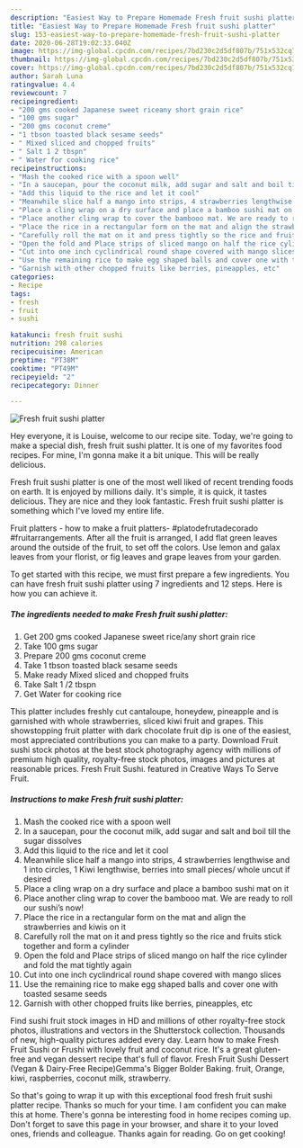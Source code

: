 ```yaml
---
description: "Easiest Way to Prepare Homemade Fresh fruit sushi platter"
title: "Easiest Way to Prepare Homemade Fresh fruit sushi platter"
slug: 153-easiest-way-to-prepare-homemade-fresh-fruit-sushi-platter
date: 2020-06-28T19:02:33.040Z
image: https://img-global.cpcdn.com/recipes/7bd230c2d5df807b/751x532cq70/fresh-fruit-sushi-platter-recipe-main-photo.jpg
thumbnail: https://img-global.cpcdn.com/recipes/7bd230c2d5df807b/751x532cq70/fresh-fruit-sushi-platter-recipe-main-photo.jpg
cover: https://img-global.cpcdn.com/recipes/7bd230c2d5df807b/751x532cq70/fresh-fruit-sushi-platter-recipe-main-photo.jpg
author: Sarah Luna
ratingvalue: 4.4
reviewcount: 7
recipeingredient:
- "200 gms cooked Japanese sweet riceany short grain rice"
- "100 gms sugar"
- "200 gms coconut creme"
- "1 tbson toasted black sesame seeds"
- " Mixed sliced and chopped fruits"
- " Salt 1 2 tbspn"
- " Water for cooking rice"
recipeinstructions:
- "Mash the cooked rice with a spoon well"
- "In a saucepan, pour the coconut milk, add sugar and salt and boil till the sugar dissolves"
- "Add this liquid to the rice and let it cool"
- "Meanwhile slice half a mango into strips, 4 strawberries lengthwise and 1 into circles, 1 Kiwi lengthwise, berries into small pieces/ whole uncut if desired"
- "Place a cling wrap on a dry surface and place a bamboo sushi mat on it"
- "Place another cling wrap to cover the bambooo mat. We are ready to roll our sushi’s now!"
- "Place the rice in a rectangular form on the mat and align the strawberries and kiwis on it"
- "Carefully roll the mat on it and press tightly so the rice and fruits stick together and form a cylinder"
- "Open the fold and Place strips of sliced mango on half the rice cylinder and fold the mat tightly again"
- "Cut into one inch cyclindrical round shape covered with mango slices"
- "Use the remaining rice to make egg shaped balls and cover one with toasted sesame seeds"
- "Garnish with other chopped fruits like berries, pineapples, etc"
categories:
- Recipe
tags:
- fresh
- fruit
- sushi

katakunci: fresh fruit sushi 
nutrition: 298 calories
recipecuisine: American
preptime: "PT38M"
cooktime: "PT49M"
recipeyield: "2"
recipecategory: Dinner

---
```



![Fresh fruit sushi platter](https://img-global.cpcdn.com/recipes/7bd230c2d5df807b/751x532cq70/fresh-fruit-sushi-platter-recipe-main-photo.jpg)

Hey everyone, it is Louise, welcome to our recipe site. Today, we're going to make a special dish, fresh fruit sushi platter. It is one of my favorites food recipes. For mine, I'm gonna make it a bit unique. This will be really delicious.

Fresh fruit sushi platter is one of the most well liked of recent trending foods on earth. It is enjoyed by millions daily. It's simple, it is quick, it tastes delicious. They are nice and they look fantastic. Fresh fruit sushi platter is something which I've loved my entire life.

Fruit platters - how to make a fruit platters- #platodefrutadecorado #fruitarrangements. After all the fruit is arranged, I add flat green leaves around the outside of the fruit, to set off the colors. Use lemon and galax leaves from your florist, or fig leaves and grape leaves from your garden.


To get started with this recipe, we must first prepare a few ingredients. You can have fresh fruit sushi platter using 7 ingredients and 12 steps. Here is how you can achieve it.

<!--inarticleads1-->

##### The ingredients needed to make Fresh fruit sushi platter:

1. Get 200 gms cooked Japanese sweet rice/any short grain rice
1. Take 100 gms sugar
1. Prepare 200 gms coconut creme
1. Take 1 tbson toasted black sesame seeds
1. Make ready  Mixed sliced and chopped fruits
1. Take  Salt 1 /2 tbspn
1. Get  Water for cooking rice


This platter includes freshly cut cantaloupe, honeydew, pineapple and is garnished with whole strawberries, sliced kiwi fruit and grapes. This showstopping fruit platter with dark chocolate fruit dip is one of the easiest, most appreciated contributions you can make to a party. Download Fruit sushi stock photos at the best stock photography agency with millions of premium high quality, royalty-free stock photos, images and pictures at reasonable prices. Fresh Fruit Sushi. featured in Creative Ways To Serve Fruit. 

<!--inarticleads2-->

##### Instructions to make Fresh fruit sushi platter:

1. Mash the cooked rice with a spoon well
1. In a saucepan, pour the coconut milk, add sugar and salt and boil till the sugar dissolves
1. Add this liquid to the rice and let it cool
1. Meanwhile slice half a mango into strips, 4 strawberries lengthwise and 1 into circles, 1 Kiwi lengthwise, berries into small pieces/ whole uncut if desired
1. Place a cling wrap on a dry surface and place a bamboo sushi mat on it
1. Place another cling wrap to cover the bambooo mat. We are ready to roll our sushi’s now!
1. Place the rice in a rectangular form on the mat and align the strawberries and kiwis on it
1. Carefully roll the mat on it and press tightly so the rice and fruits stick together and form a cylinder
1. Open the fold and Place strips of sliced mango on half the rice cylinder and fold the mat tightly again
1. Cut into one inch cyclindrical round shape covered with mango slices
1. Use the remaining rice to make egg shaped balls and cover one with toasted sesame seeds
1. Garnish with other chopped fruits like berries, pineapples, etc


Find sushi fruit stock images in HD and millions of other royalty-free stock photos, illustrations and vectors in the Shutterstock collection. Thousands of new, high-quality pictures added every day. Learn how to make Fresh Fruit Sushi or Frushi with lovely fruit and coconut rice. It&#39;s a great gluten-free and vegan dessert recipe that&#39;s full of flavor. Fresh Fruit Sushi Dessert (Vegan &amp; Dairy-Free Recipe)Gemma&#39;s Bigger Bolder Baking. fruit, Orange, kiwi, raspberries, coconut milk, strawberry. 

So that's going to wrap it up with this exceptional food fresh fruit sushi platter recipe. Thanks so much for your time. I am confident you can make this at home. There's gonna be interesting food in home recipes coming up. Don't forget to save this page in your browser, and share it to your loved ones, friends and colleague. Thanks again for reading. Go on get cooking!
